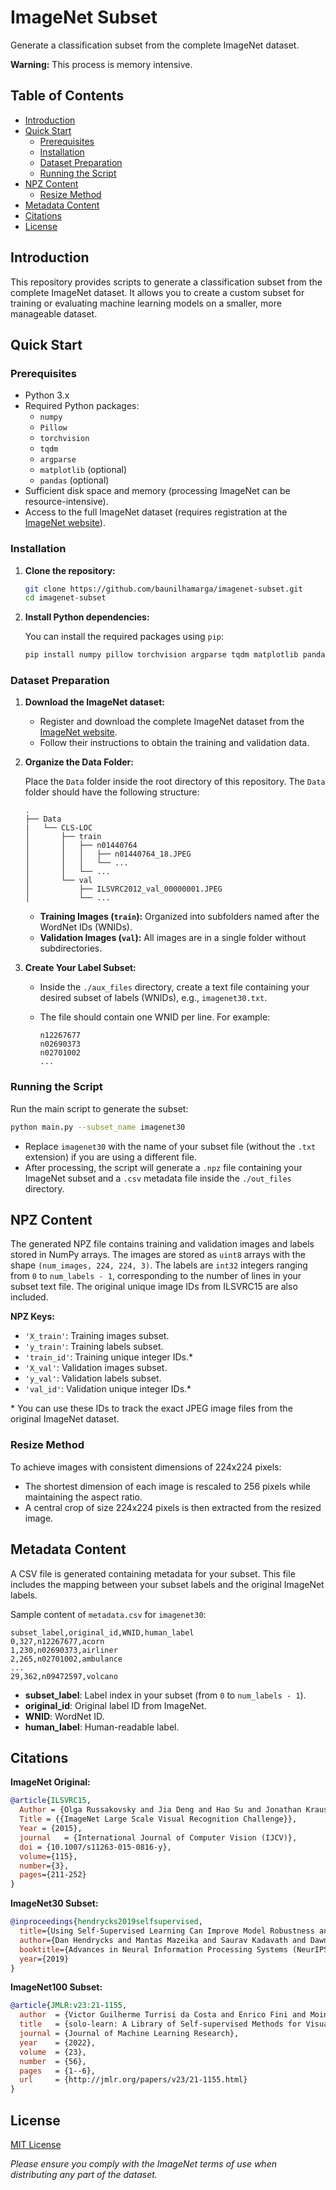 # ImageNet Subset

Generate a classification subset from the complete ImageNet dataset.

**Warning:** This process is memory intensive.

## Table of Contents

- [Introduction](#introduction)
- [Quick Start](#quick-start)
  - [Prerequisites](#prerequisites)
  - [Installation](#installation)
  - [Dataset Preparation](#dataset-preparation)
  - [Running the Script](#running-the-script)
- [NPZ Content](#npz-content)
  - [Resize Method](#resize-method)
- [Metadata Content](#metadata-content)
- [Citations](#citations)
- [License](#license)

## Introduction

This repository provides scripts to generate a classification subset from the complete ImageNet dataset. It allows you to create a custom subset for training or evaluating machine learning models on a smaller, more manageable dataset.

## Quick Start

### Prerequisites

- Python 3.x
- Required Python packages:
  - `numpy`
  - `Pillow`
  - `torchvision`
  - `tqdm`
  - `argparse`
  - `matplotlib` (optional)
  - `pandas` (optional)
- Sufficient disk space and memory (processing ImageNet can be resource-intensive).
- Access to the full ImageNet dataset (requires registration at the [ImageNet website](https://www.image-net.org/)).

### Installation

1. **Clone the repository:**

   ```bash
   git clone https://github.com/baunilhamarga/imagenet-subset.git
   cd imagenet-subset
   ```

2. **Install Python dependencies:**

   You can install the required packages using `pip`:

   ```bash
   pip install numpy pillow torchvision argparse tqdm matplotlib pandas
   ```

### Dataset Preparation

1. **Download the ImageNet dataset:**

   - Register and download the complete ImageNet dataset from the [ImageNet website](https://www.image-net.org/).
   - Follow their instructions to obtain the training and validation data.

2. **Organize the Data Folder:**

   Place the `Data` folder inside the root directory of this repository. The `Data` folder should have the following structure:

   ```
   .
   ├── Data
   |   └── CLS-LOC
   │       ├── train
   │       │   ├── n01440764
   │       │   │   ├── n01440764_18.JPEG
   │       │   │   └── ...
   │       │   └── ...
   │       └── val
   │           ├── ILSVRC2012_val_00000001.JPEG
   │           └── ...
   ```

   - **Training Images (`train`):** Organized into subfolders named after the WordNet IDs (WNIDs).
   - **Validation Images (`val`):** All images are in a single folder without subdirectories.

3. **Create Your Label Subset:**

   - Inside the `./aux_files` directory, create a text file containing your desired subset of labels (WNIDs), e.g., `imagenet30.txt`.
   - The file should contain one WNID per line. For example:

     ```
     n12267677
     n02690373
     n02701002
     ...
     ```

### Running the Script

Run the main script to generate the subset:

```bash
python main.py --subset_name imagenet30
```

- Replace `imagenet30` with the name of your subset file (without the `.txt` extension) if you are using a different file.
- After processing, the script will generate a `.npz` file containing your ImageNet subset and a `.csv` metadata file inside the `./out_files` directory.

## NPZ Content

The generated NPZ file contains training and validation images and labels stored in NumPy arrays. The images are stored as `uint8` arrays with the shape `(num_images, 224, 224, 3)`. The labels are `int32` integers ranging from `0` to `num_labels - 1`, corresponding to the number of lines in your subset text file. The original unique image IDs from ILSVRC15 are also included.

**NPZ Keys:**

- `'X_train'`: Training images subset.
- `'y_train'`: Training labels subset.
- `'train_id'`: Training unique integer IDs.*
- `'X_val'`: Validation images subset.
- `'y_val'`: Validation labels subset.
- `'val_id'`: Validation unique integer IDs.*

\* You can use these IDs to track the exact JPEG image files from the original ImageNet dataset.

### Resize Method

To achieve images with consistent dimensions of 224x224 pixels:

- The shortest dimension of each image is rescaled to 256 pixels while maintaining the aspect ratio.
- A central crop of size 224x224 pixels is then extracted from the resized image.

## Metadata Content

A CSV file is generated containing metadata for your subset. This file includes the mapping between your subset labels and the original ImageNet labels.

Sample content of `metadata.csv` for `imagenet30`:

```
subset_label,original_id,WNID,human_label
0,327,n12267677,acorn
1,230,n02690373,airliner
2,265,n02701002,ambulance
...
29,362,n09472597,volcano
```

- **subset_label**: Label index in your subset (from `0` to `num_labels - 1`).
- **original_id**: Original label ID from ImageNet.
- **WNID**: WordNet ID.
- **human_label**: Human-readable label.

## Citations

**ImageNet Original:**

```bibtex
@article{ILSVRC15,
  Author = {Olga Russakovsky and Jia Deng and Hao Su and Jonathan Krause and Sanjeev Satheesh and Sean Ma and Zhiheng Huang and Andrej Karpathy and Aditya Khosla and Michael Bernstein and Alexander C. Berg and Li Fei-Fei},
  Title = {{ImageNet Large Scale Visual Recognition Challenge}},
  Year = {2015},
  journal   = {International Journal of Computer Vision (IJCV)},
  doi = {10.1007/s11263-015-0816-y},
  volume={115},
  number={3},
  pages={211-252}
}
```

**ImageNet30 Subset:**

```bibtex
@inproceedings{hendrycks2019selfsupervised,
  title={Using Self-Supervised Learning Can Improve Model Robustness and Uncertainty},
  author={Dan Hendrycks and Mantas Mazeika and Saurav Kadavath and Dawn Song},
  booktitle={Advances in Neural Information Processing Systems (NeurIPS)},
  year={2019}
}
```

**ImageNet100 Subset:**

```bibtex
@article{JMLR:v23:21-1155,
  author  = {Victor Guilherme Turrisi da Costa and Enrico Fini and Moin Nabi and Nicu Sebe and Elisa Ricci},
  title   = {solo-learn: A Library of Self-supervised Methods for Visual Representation Learning},
  journal = {Journal of Machine Learning Research},
  year    = {2022},
  volume  = {23},
  number  = {56},
  pages   = {1--6},
  url     = {http://jmlr.org/papers/v23/21-1155.html}
}
```

## License

[MIT License](LICENSE)

*Please ensure you comply with the ImageNet terms of use when distributing any part of the dataset.*

